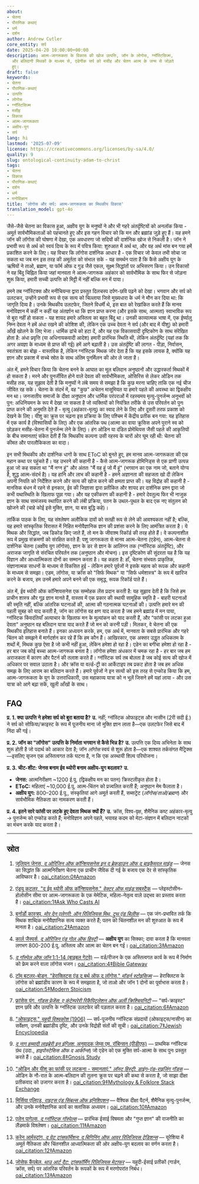 ```yaml
---
about:
- चेतना
- पौराणिक कथाएं
- धर्म
- दर्शन
author: Andrew Cutler
core_entity: सर्प
date: 2025-04-20 10:00:00+00:00
description: आत्म-जागरूकता के विकास की खोज उत्पत्ति, जॉन के लोगोस, ग्नॉस्टिसिज्म,
  और बलिदानी मिथकों के माध्यम से, एडेनीक सर्प को मसीह और चेतन आत्म के जन्म से जोड़ते
  हुए।
draft: false
keywords:
- चेतना
- पौराणिक-कथाएं
- उत्पत्ति
- लोगोस
- ग्नॉस्टिसिज्म
- मसीह
- विकास
- आत्म-जागरूकता
- अक्षीय-युग
- सर्प
lang: hi
lastmod: '2025-07-09'
license: https://creativecommons.org/licenses/by-sa/4.0/
quality: 9
slug: ontological-continuity-adam-to-christ
tags:
- चेतना
- विकास
- पौराणिक-कथाएं
- दर्शन
- धर्म
- मनोविज्ञान
title: 'लोगोस और सर्प: आत्म-जागरूकता का मिथकीय विकास'
translation_model: gpt-4o
---
```


जैसे-जैसे चेतना का विकास हुआ, अक्षीय युग के मनुष्यों ने और भी गहरे अंतर्दृष्टियों को अनलॉक किया - अमूर्त सार्वभौमिकताओं को पहचानते हुए और इस गहन विचार को कि मन और ब्रह्मांड जुड़े हुए हैं। यह हमने जॉन की लॉगोस की घोषणा में देखा, एक अवधारणा जो सदियों की दार्शनिक खोज से निकली है। जॉन ने प्रभावी रूप से अर्थ को स्वयं दिव्य के रूप में पवित्र किया: शुरुआत में अर्थ था, और वह अर्थ मांस बन गया हमें प्रकाशित करने के लिए। यह विचार कि लॉगोस दार्शनिक आधार है - एक विचार जो केवल तभी सोचा जा सकता था जब मन इस तरह की अमूर्तता को संभाल सके - यह समर्थन पाता है कि कैसे अक्षीय युग के ऋषियों ने ताओ, ब्रह्मण, या फॉर्म ऑफ द गुड जैसे एकल, सूक्ष्म सिद्धांतों पर अभिसरण किया। उन विकासों ने वह बिंदु चिह्नित किया जहां मानवता ने आत्म-जागरूक अहंकार को सार्वभौमिक के साथ फिर से जोड़ना शुरू किया, हमारी सच्ची उत्पत्ति को मिट्टी में नहीं बल्कि मन में पाया।

हमने तब ग्नॉस्टिक्स और मनीचियन्स द्वारा प्रस्तुत दिलचस्प दर्पण-छवि पढ़ने को देखा। भगवान और सर्प को उलटकर, उन्होंने प्रभावी रूप से एक सत्य को चिल्लाया जिसे मुख्यधारा के धर्म ने मौन कर दिया था: कि जागृति दिव्य है। उनके मिथकीय उलटफेर, जितने विधर्मी थे, इस बात को रेखांकित करते हैं कि मानव मनोविज्ञान में कहीं न कहीं यह अंतर्ज्ञान था कि ज्ञान प्राप्त करना (और इसके साथ, आत्मता) स्वाभाविक रूप से बुरा नहीं हो सकता - यह शायद हमारे अस्तित्व का बहुत बिंदु था। उनकी काव्यात्मक भाषा में, एक ईर्ष्यालु निम्न देवता ने हमें अंधा रखने की कोशिश की, लेकिन एक उच्च देवता ने सर्प (और बाद में यीशु) को हमारी आँखें खोलने के लिए भेजा। धार्मिक ढांचे को हटा दें, और यह एक विकासवादी दृष्टिकोण के साथ संरेखित होता है: अंधा प्रवृत्ति (या अधिनायकवादी आदेश) हमारी प्रारंभिक स्थिति थी, लेकिन अंतर्दृष्टि (यहां तक ​​कि अगर अवज्ञा के माध्यम से प्राप्त की गई) हमें आगे बढ़ाती है। उस अंतर्दृष्टि की लागत - पीड़ा, निर्वासन, स्वतंत्रता का बोझ - वास्तविक है, लेकिन ग्नॉस्टिक मिथक जोर देता है कि यह इसके लायक है, क्योंकि यह ज्ञान और प्रकाश में सच्चे स्रोत के साथ अंतिम पुनर्मिलन की ओर ले जाता है।

अंत में, हमने विचार किया कि चेतना बनने के आघात का मूल बलिदान अनुष्ठानों और उद्धारकर्ता मिथकों में हो सकता है। मरने और पुनर्जीवित होने वाले देवता की सार्वभौमिकता, ओसिरिस से लेकर ओडिन तक मसीह तक, यह सुझाव देती है कि मनुष्यों ने लंबे समय से समझा है कि कुछ मरना चाहिए ताकि एक नई चीज जीवित रह सके। चेतना के संदर्भ में, वह "कुछ" अचेतन मासूमियत या हमारे पहले की अवस्था का द्विकक्षीय मन था। जनजातीय समाजों के दीक्षा अनुष्ठान और धार्मिक परंपराओं में रहस्यमय मृत्यु-पुनर्जन्म अनुभवों को पुन: अधिनियमन के रूप में देखा जा सकता है जो व्यक्तियों को नियंत्रित तरीके से उस परिवर्तन को पुनः प्राप्त करने की अनुमति देते हैं - मृत्यु (अहंकार-मृत्यु) का स्वाद लेने के लिए और दूसरी तरफ प्रकाश को देखने के लिए। यीशु का क्रूस पर चढ़ना इस प्रक्रिया के लिए पश्चिम में केंद्रीय प्रतीक बन गया: यह इतिहास में एक कार्य है (विश्वासियों के लिए) और एक आंतरिक पथ (आत्मा का वाया क्रूसिस अपने पुराने स्व को छोड़कर मसीह-चेतना में पुनर्जन्म लेने के लिए)। हंग ओडिन या दंडित प्रोमेथियस जैसी पहले की आकृतियों के बीच समानताएं संकेत देती हैं कि मिथकीय कल्पना उसी रहस्य के चारों ओर घूम रही थी: चेतना की कीमत और पारलौकिकता का वादा।

इन सभी मिथकीय और दार्शनिक धागों के साथ EToC को बुनते हुए, हम मानव आत्म-जागरूकता की एक महान कथा पर पहुंचते हैं। यह उभरने की कहानी है - कैसे आत्म-जागरूक होमिनिड्स से एक प्राणी उत्पन्न हुआ जो कह सकता था "मैं नग्न हूं" और अंततः "मैं वह हूं जो मैं हूं" (भगवान का एक नाम जो, बताने योग्य है, शुद्ध आत्म-संदर्भ है)। यह हानि और लाभ की कहानी है - हमने अज्ञानता की सहजता खो दी लेकिन अपनी नियति को निर्देशित करने और सत्य की खोज करने की क्षमता प्राप्त की। यह विद्रोह की कहानी है - मानसिक बंधन में रहने से इनकार, ईव की जिज्ञासा द्वारा प्रतीकित और शायद हर दार्शनिक प्रश्न द्वारा जो कभी यथास्थिति के खिलाफ पूछा गया। और यह एकीकरण की कहानी है - हमारे देवतुल्य फिर भी नाजुक ज्ञान के साथ सामंजस्य स्थापित करने की लंबी प्रक्रिया, पतन के उथल-पुथल के बाद एक नए संतुलन को खोजने की (चाहे कोई इसे मुक्ति, ज्ञान, या बस बुद्धि कहे)।

तार्किक पाठक के लिए, यह संश्लेषण अलौकिक दावों को सतही रूप से लेने की आवश्यकता नहीं है; बल्कि, यह हमारे सांस्कृतिक विरासत में निहित मनोवैज्ञानिक ज्ञान की प्रशंसा करने के लिए आमंत्रित करता है। ये मिथक और सिद्धांत, जब डिकोड किए जाते हैं, तो मन के जीवाश्म रिकॉर्ड की तरह होते हैं। वे कल्पनाशील रूप में प्रमुख संक्रमणों को संरक्षित करते हैं: पशु जागरूकता से मानव आत्म-चेतना (एडेन), आत्म-चेतना से दार्शनिक चेतना (अक्षीय युग लॉगोस), ज्ञान के डर से ज्ञान के आलिंगन तक (ग्नॉस्टिक अंतर्दृष्टि), और अराजक जागृति से संरचित परिवर्तन तक (अनुष्ठान और मोचन)। इस दृष्टिकोण की सुंदरता यह है कि यह विज्ञान और आध्यात्मिकता दोनों का सम्मान करता है। यह कहता है: हाँ, चेतना संभवतः प्राकृतिक, संज्ञानात्मक साधनों के माध्यम से विकसित हुई - लेकिन हमारे पूर्वजों ने इसके महत्व को रूपक और कहानी के माध्यम से समझा। एडम, लॉगोस, या क्रॉस को "सिर्फ मिथक" या "सिर्फ धर्मशास्त्र" के रूप में खारिज करने के बजाय, हम उनमें हमारे अपने बनने की एक समृद्ध, रूपक रिकॉर्ड पाते हैं।

अंत में, ईव थ्योरी ऑफ कॉन्शियसनेस एक सम्मोहक लेंस प्रदान करती है: यह सुझाव देती है कि जिसे हम प्राचीन शास्त्र और गूढ़ ज्ञान मानते हैं, वास्तव में एक प्रकार की स्थायी सामूहिक स्मृति है - बाहरी घटनाओं की स्मृति नहीं, बल्कि आंतरिक घटनाओं की, आत्मा की गठनात्मक घटनाओं की। उत्पत्ति हमारे मन की पहली सुबह को याद करती है, जॉन का लॉगोस वह क्षण याद करता है जब हमने ब्रह्मांड में मन पाया, ग्नॉस्टिक किंवदंतियाँ अत्याचार के खिलाफ मन के मूल्यांकन को याद करती हैं, और "फांसी पर लटका हुआ देवता" अनुष्ठान वह बलिदान यात्रा याद करते हैं जो मन को करनी पड़ी। मिलकर, वे चेतना की एक मिथकीय इतिहास बनाते हैं। इनका अध्ययन करके, हम, एक अर्थ में, मानवता के सबसे प्रारंभिक और गहरे चिंतन को समझने में मार्गदर्शन कर रहे हैं कि हम कौन हैं। आखिरकार, एक अक्सर उद्धृत अधिकतम के शब्दों में, मिथक कुछ ऐसा है जो कभी नहीं हुआ, लेकिन हमेशा हो रहा है। एडेन का बगीचा हमेशा हो रहा है - हर बार जब कोई बच्चा आत्म-जागरूक बनता है। लॉगोस हमेशा अंधकार में चमक रहा है - हर बार जब हम अराजकता में कारण और पैटर्न की तलाश करते हैं। ग्नॉस्टिक सर्प तब बोलता है जब कोई सत्य की खोज में अधिकार पर सवाल उठाता है। और क्रॉस या वर्ल्ड-ट्री का आर्केटाइप तब प्रकट होता है जब हम अधिक समझ के लिए आराम का बलिदान करते हैं। हमारे पूर्वजों ने इन सत्यों को इस तरह से एन्कोड किया कि हम, आत्म-जागरूकता के युग के उत्तराधिकारी, उस महाकाव्य यात्रा को न भूलें जिसने हमें यहां लाया - और उस यात्रा को आगे बढ़ा सकें, खुली आँखों के साथ।

## FAQ <!-- FAQPage स्कीमा समर्थन बनाए रखता है। 2–5 प्रश्न-उत्तर जोड़े उत्पन्न करें। -->

**प्र. 1. क्या उत्पत्ति ने हमेशा सर्प को बुरा बताया है?** 
**उ.** नहीं; ग्नॉस्टिक ओफाइट्स और नासीन (2री सदी ई.) ने सर्प को सोफिया/क्राइस्ट के रूप में पूजनीय माना जो मुक्ति ज्ञान लाता है—एक उलटफेर जिसे बाद में निंदा की गई।

**प्र. 2. जॉन का "लॉगोस" उत्पत्ति के निर्माता भगवान से कैसे भिन्न है?** 
**उ.** उत्पत्ति एक दिव्य अभिनेता के साथ शुरू होती है जो पदार्थ को आकार देता है; जॉन *लॉगोस* स्वयं से शुरू होता है—एक शाश्वत तर्कसंगत मैट्रिक्स—इसलिए सृजन एक अस्तित्वगत तर्क घटना है, न कि एक अस्थायी शिल्प परियोजना।

**प्र. 3. चीट-शीट: जेनस बनाम ईव थ्योरी बनाम अक्षीय-युग बदलाव?** 
**उ.** 
- **जेनस:** आत्मनिरीक्षण ~1200 ई.पू. (द्विकक्षीय मन का पतन) क्रिस्टलीकृत होता है। 
- **EToC:** महिलाएं ~10,000 ई.पू. आत्म-चिंतन को प्रज्वलित करती हैं; अनुष्ठान मेम फैलाता है। 
- **अक्षीय युग:** 800–200 ई.पू., संस्कृतियां आगे अमूर्त करती हैं, सब्सट्रेट (*लॉगोस/ताओ/ब्रह्मण*) और सार्वभौमिक नैतिकता का नामकरण करती हैं।

**प्र. 4. इतने सारे फांसी पर लटके हुए देवता मिथक क्यों हैं?** 
**उ.** क्रॉस, विश्व-वृक्ष, शैमैनिक कष्ट अहंकार-मृत्यु → पुनर्जन्म को एन्कोड करते हैं; मनोविज्ञान अपने पहले, भयावह कदम को मेटा-संज्ञान में बलिदान नाटकों का मंचन करके याद करता है।

---
## स्रोत 

1. [जूलियन जेनस, *द ओरिजिन ऑफ कॉन्शियसनेस इन द ब्रेकडाउन ऑफ द बाइकैमरल माइंड*](https://www.amazon.com/Origin-Consciousness-Breakdown-Bicameral-Mind/dp/0618057072) — जेनस का सिद्धांत कि आत्मनिरीक्षण चेतना एक प्राचीन जैविक दी गई के बजाय एक देर से सांस्कृतिक आविष्कार है। [oai_citation:0‡Amazon](https://www.amazon.com/Origin-Consciousness-Breakdown-Bicameral-Mind/dp/0618057072) 

2. [एंड्रयू कटलर, "द ईव थ्योरी ऑफ कॉन्शियसनेस," *वेक्टर ऑफ माइंड* सबस्टैक](https://askwhocastsai.substack.com/p/eve-theory-of-consciousness-v30-by) — प्लेइस्टोसीन–होलोसीन सीमा पर आत्म-जागरूकता के एक मेमेटिक, महिला-नेतृत्व वाले उद्भव का प्रस्ताव करता है। [oai_citation:1‡Ask Who Casts AI](https://askwhocastsai.substack.com/p/eve-theory-of-consciousness-v30-by) 

3. [बर्नार्डो कास्त्रुप, *मोर देन एलेगरी: ऑन रिलिजियस मिथ, ट्रुथ एंड बिलीफ*](https://www.amazon.com/More-Than-Allegory-Religious-Belief/dp/1785352873) — एक जंग-प्रभावित तर्क कि मिथक शाब्दिक मनोवैज्ञानिक सत्य व्यक्त करते हैं; पतन को चिंतनशील मन की शुरुआत के रूप में मानता है। [oai_citation:2‡Amazon](https://www.amazon.com/More-Than-Allegory-Religious-Belief/dp/1785352873) 

4. [कार्ल जैस्पर्स, *द ओरिजिन एंड गोल ऑफ हिस्ट्री*](https://www.amazon.com/Origin-Goal-History-Routledge-Classics/dp/036767985X) — **अक्षीय युग** का सिक्का; दावा करता है कि मानवता लगभग 800-200 ई.पू. अस्तित्व और आत्म का चेतन बन गई। [oai_citation:3‡Amazon](https://www.amazon.com/Origin-Goal-History-Routledge-Classics/dp/036767985X) 

5. [*द गॉस्पेल ऑफ जॉन* 1:1-14 (बाइबल गेटवे)](https://www.biblegateway.com/passage/?search=John+1&version=NIV) — वर्ड/रीजन के एक अस्तित्वगत कार्य के रूप में निर्माण को फ्रेम करने वाला लॉगोस भजन। [oai_citation:4‡Bible Gateway](https://www.biblegateway.com/passage/?search=John+1&version=NIV) 

6. [टॉम बटलर-बोडन, "हेराक्लिटस एंड द बर्थ ऑफ द लॉगोस," *मॉडर्न स्टोइसिज्म*](https://modernstoicism.com/heraclitus-and-the-birth-of-the-logos/) — हेराक्लिटस के लॉगोस को ब्रह्मांडीय कारण के रूप में समझाता है, जो ताओ और जॉन 1 दोनों का पूर्वाभास करता है। [oai_citation:5‡Modern Stoicism](https://modernstoicism.com/heraclitus-and-the-birth-of-the-logos/) 

7. [फ्रांसेस यंग, *गॉड्स प्रेजेंस: ए कंटेम्परेरी रिकैपिटुलेशन ऑफ अर्ली क्रिश्चियनिटी*](https://www.amazon.com/Gods-Presence-Contemporary-Recapitulation-Christianity/dp/1107642787) — "सर्प-क्राइस्ट" ज्ञान छवि और उत्पत्ति के ग्नॉस्टिक उलटफेर की पड़ताल करता है। [oai_citation:6‡Amazon](https://www.amazon.com/Gods-Presence-Contemporary-Recapitulation-Christianity/dp/1107642787) 

8. ["ओफाइट्स," *यहूदी विश्वकोश* (1906)](https://www.jewishencyclopedia.com/directory/O/11718) — सर्प-पूजनीय ग्नॉस्टिक संप्रदायों (ओफाइट्स/नासीन) का सर्वेक्षण, उनकी ब्रह्मांडीय दृष्टि, और उनके विद्रोही संतों की सूची। [oai_citation:7‡Jewish Encyclopedia](https://www.jewishencyclopedia.com/directory/O/11718) 

9. [*द नाग हम्मादी लाइब्रेरी इन इंग्लिश*, अनुवादक जेम्स एम. रॉबिन्सन (पीडीएफ)](https://gnosis.study/library/%D0%93%D0%BD%D0%BE%D1%81%D0%B8%D1%81/%D0%98%D1%81%D1%81%D0%BB%D0%B5%D0%B4%D0%BE%D0%B2%D0%B0%D0%BD%D0%B8%D1%8F/ENG/The%20Nag%20Hammadi%20Library.%20The%20Definitive%20Translation%20of%20the%20Gnostic%20Scriptures%20Complete%20in%20One%20Volume.pdf) — प्राथमिक ग्नॉस्टिक ग्रंथ (उदा., *हाइपोस्टेसिस ऑफ द आर्कॉन्स*) जो एडेन को एक मुक्ति सर्प-आत्मा के साथ पुनः प्रस्तुत करते हैं। [oai_citation:8‡Gnosis Study](https://gnosis.study/library/%D0%93%D0%BD%D0%BE%D1%81%D0%B8%D1%81/%D0%98%D1%81%D1%81%D0%BB%D0%B5%D0%B4%D0%BE%D0%B2%D0%B0%D0%BD%D0%B8%D1%8F/ENG/The%20Nag%20Hammadi%20Library.%20The%20Definitive%20Translation%20of%20the%20Gnostic%20Scriptures%20Complete%20in%20One%20Volume.pdf) 

10. ["ओडिन और यीशु का फांसी पर लटकना - समानताएं," *लॉस्ट हिस्ट्री: डाइंग-एंड-राइजिंग गॉड्स*](https://mythology.stackexchange.com/questions/2083/why-is-the-story-of-odin-hanging-from-yggdrasil-so-similar-to-that-of-jesus-on-t) — ओडिन के नौ-रात के आत्म-बलिदान की तुलना क्रूस पर चढ़ने की कथा से करता है, जो साझा दीक्षा प्रतीकवाद को उजागर करता है। [oai_citation:9‡Mythology & Folklore Stack Exchange](https://mythology.stackexchange.com/questions/2083/why-is-the-story-of-odin-hanging-from-yggdrasil-so-similar-to-that-of-jesus-on-t) 

11. [मिर्सिया एलिएड, *राइट्स एंड सिंबल्स ऑफ इनिशिएशन*](https://www.amazon.com/Rites-Symbols-Initiation-Mircea-Eliade/dp/0882143581) — वैश्विक दीक्षा पैटर्न, शैमैनिक मृत्यु-पुनर्जन्म, और उनके मनोवैज्ञानिक कार्य का क्लासिक अध्ययन। [oai_citation:10‡Amazon](https://www.amazon.com/Rites-Symbols-Initiation-Mircea-Eliade/dp/0882143581) 

12. [एलेन पागेल्स, *द ग्नॉस्टिक गॉस्पेल्स*](https://www.amazon.com/Gnostic-Gospels-Elaine-Pagels/dp/0679724532) — प्रारंभिक ईसाई विषमता और "गुप्त ज्ञान" की राजनीति का लैंडमार्क विश्लेषण। [oai_citation:11‡Amazon](https://www.amazon.com/Gnostic-Gospels-Elaine-Pagels/dp/0679724532) 

13. [करेन आर्मस्ट्रांग, *द ग्रेट ट्रांसफॉर्मेशन: द बिगिनिंग ऑफ आवर रिलिजियस ट्रेडिशन्स*](https://www.amazon.com/Great-Transformation-Beginning-Religious-Traditions/dp/0385721242) — यूरेशिया में अमूर्त नैतिकता और चिंतनशील आध्यात्मिकता की ओर अक्षीय-युग बदलाव का वर्णन करता है। [oai_citation:12‡Amazon](https://www.amazon.com/Great-Transformation-Beginning-Religious-Traditions/dp/0385721242) 

14. [जोसेफ कैंपबेल, *थाउ आर्ट दैट: ट्रांसफॉर्मिंग रिलिजियस मेटाफर*](https://www.amazon.com/Thou-Art-That-Transforming-Religious/dp/1608681874) — यहूदी-ईसाई प्रतीकों (गार्डन, क्रॉस, सर्प) पर आंतरिक परिवर्तन के रूपकों के रूप में मरणोपरांत निबंध। [oai_citation:13‡Amazon](https://www.amazon.com/Thou-Art-That-Transforming-Religious/dp/1608681874)